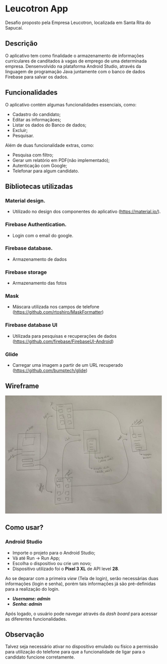 # Leucotron App
Desafio proposto pela Empresa Leucotron, localizada em Santa Rita do Sapucaí.

## Descrição
O aplicativo tem como finalidade o armazenamento de informações curriculares de canditados à vagas de emprego de uma determinada empresa.
Densenvolvido na plataforma Android Studio, através da linguagem de programação Java juntamente com o banco de dados Firebase para salvar os dados.

## Funcionalidades
O aplicativo contém algumas funcionalidades essenciais, como: 
- Cadastro do candidato;
- Editar as informaçãoes;
- Listar os dados do Banco de dados;
- Excluir;
- Pesquisar.

Além de duas funcionalidade extras, como:
- Pesquisa com filtro;
- Gerar um relatório em PDF(não implementado);
- Autenticação com Google;
- Telefonar para algum candidato.

## Bibliotecas utilizadas
### Material design.

- Utilizado no design dos componentes do aplicativo (https://material.io/).

### Firebase Authentication.

- Login com o email do google.

### Firebase database.

- Armazenamento de dados

### Firebase storage

- Armazenamento das fotos

### Mask

- Máscara utilizada nos campos de telefone (https://github.com/rtoshiro/MaskFormatter)

### Firebase database UI

- Utilizada para pesquisas e recuperações de dados (https://github.com/firebase/FirebaseUI-Android)

### Glide

- Carregar uma imagem a partir de um URL recuperado (https://github.com/bumptech/glide)

## Wireframe 
![](https://github.com/jpgSouza/leucotron-app/blob/master/wireframe-app.jpeg)

## Como usar?
### Android Studio
- Importe o projeto para o Android Studio;
- Vá até Run -> Run App;
- Escolha o dispositivo ou crie um novo;
- Dispositivo utilizado foi o **Pixel 3 XL** de API level **28**.

Ao se deparar com a primeira *view* (Tela de login), serão necessárias duas informações (login e senha), porém tais informações já são pré-definidas para a realização do login.
- ***Username: admin***
- ***Senha: admin***

Após logado, o usuário pode navegar através da *dash board* para acessar as diferentes funcionalidades.

## Observação
Talvez seja necessário ativar no dispositivo emulado ou físico a permissão para utilização do telefone para que a funcionalidade de ligar para o candidato funcione corretamente.



